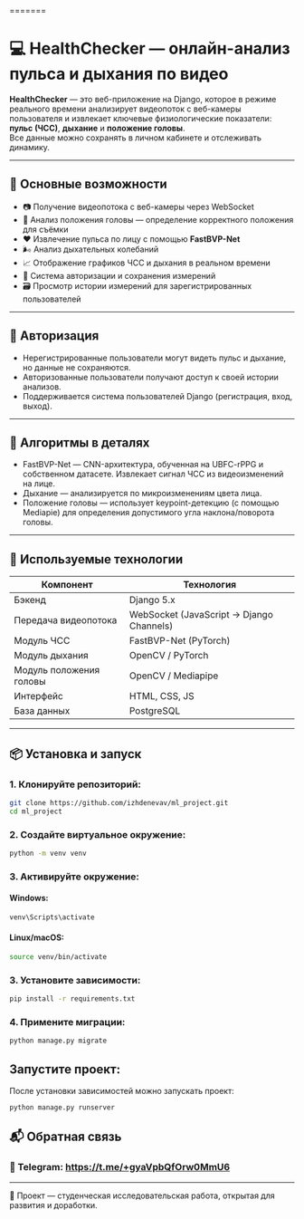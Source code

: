 =======
# 💻 HealthChecker — онлайн-анализ пульса и дыхания по видео

**HealthChecker** — это веб-приложение на Django, которое в режиме реального времени анализирует видеопоток с веб-камеры пользователя и извлекает ключевые физиологические показатели: **пульс (ЧСС)**, **дыхание** и **положение головы**.  
Все данные можно сохранять в личном кабинете и отслеживать динамику.

---

## 🚀 Основные возможности

- 📷 Получение видеопотока с веб-камеры через WebSocket
- 🧠 Анализ положения головы — определение корректного положения для съёмки
- ❤️ Извлечение пульса по лицу с помощью **FastBVP-Net**
- 🌬️ Анализ дыхательных колебаний
- 📈 Отображение графиков ЧСС и дыхания в реальном времени
- 👤 Система авторизации и сохранения измерений
- 🗃️ Просмотр истории измерений для зарегистрированных пользователей

---

## 🔐 Авторизация
 - Нерегистрированные пользователи могут видеть пульс и дыхание, но данные не сохраняются.
 - Авторизованные пользователи получают доступ к своей истории анализов.
 - Поддерживается система пользователей Django (регистрация, вход, выход).

---


## 🧠 Алгоритмы в деталях
 - FastBVP-Net — CNN-архитектура, обученная на UBFC-rPPG и собственном датасете. Извлекает сигнал ЧСС из видеоизменений на лице.
 - Дыхание — анализируется по микроизменениям цвета лица.
 - Положение головы — использует keypoint-детекцию (с помощью Mediapie) для определения допустимого угла наклона/поворота головы.

---

## 🧠 Используемые технологии

| Компонент                     | Технология |
|------------------------------|------------|
| Бэкенд                       | Django 5.x |
| Передача видеопотока         | WebSocket (JavaScript → Django Channels) |
| Модуль ЧСС                   | FastBVP-Net (PyTorch) |
| Модуль дыхания               | OpenCV / PyTorch |
| Модуль положения головы      | OpenCV / Mediapipe |
| Интерфейс                    | HTML, CSS, JS |
| База данных                  | PostgreSQL |

---

## 📦 Установка и запуск

### 1. Клонируйте репозиторий:
   ```sh
   git clone https://github.com/izhdenevav/ml_project.git
   cd ml_project
   ```

### 2. Создайте виртуальное окружение:

```sh
python -m venv venv
```

### 3. Активируйте окружение:

#### Windows:
```sh
venv\Scripts\activate
```

#### Linux/macOS:
```sh
source venv/bin/activate
```

### 3. Установите зависимости:

```sh
pip install -r requirements.txt
```

### 4. Примените миграции:

```sh
python manage.py migrate
```

## Запустите проект:

После установки зависимостей можно запускать проект:

```sh
python manage.py runserver
```


## 📬 Обратная связь
### 📧 Telegram: https://t.me/+gyaVpbQfOrw0MmU6

---

🧠 Проект — студенческая исследовательская работа, открытая для развития и доработки.
